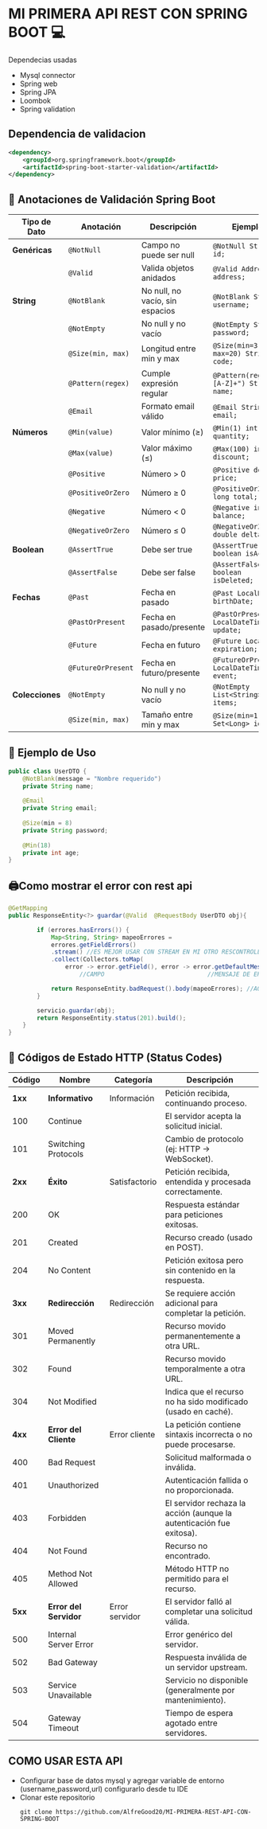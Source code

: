 # MI PRIMERA API REST CON SPRING BOOT 💻
Dependecias usadas
- Mysql connector
- Spring web
- Spring JPA
- Loombok
- Spring validation
## Dependencia de validacion

```xml
<dependency>
    <groupId>org.springframework.boot</groupId>
    <artifactId>spring-boot-starter-validation</artifactId>
</dependency>
```
## 📌 Anotaciones de Validación Spring Boot

| Tipo de Dato       | Anotación                | Descripción                                                                 | Ejemplo                                  |
|--------------------|--------------------------|-----------------------------------------------------------------------------|------------------------------------------|
| **Genéricas**      | `@NotNull`               | Campo no puede ser null                                                     | `@NotNull String id;`                    |
|                    | `@Valid`                 | Valida objetos anidados                                                     | `@Valid Address address;`                |
| **String**         | `@NotBlank`              | No null, no vacío, sin espacios                                             | `@NotBlank String username;`             |
|                    | `@NotEmpty`              | No null y no vacío                                                          | `@NotEmpty String password;`             |
|                    | `@Size(min, max)`        | Longitud entre min y max                                                    | `@Size(min=3, max=20) String code;`      |
|                    | `@Pattern(regex)`        | Cumple expresión regular                                                    | `@Pattern(regexp="[A-Z]+") String name;` |
|                    | `@Email`                 | Formato email válido                                                        | `@Email String email;`                   |
| **Números**        | `@Min(value)`            | Valor mínimo (≥)                                                            | `@Min(1) int quantity;`                  |
|                    | `@Max(value)`            | Valor máximo (≤)                                                            | `@Max(100) int discount;`                |
|                    | `@Positive`              | Número > 0                                                                  | `@Positive double price;`                |
|                    | `@PositiveOrZero`        | Número ≥ 0                                                                  | `@PositiveOrZero long total;`            |
|                    | `@Negative`              | Número < 0                                                                  | `@Negative int balance;`                 |
|                    | `@NegativeOrZero`        | Número ≤ 0                                                                  | `@NegativeOrZero double delta;`          |
| **Boolean**        | `@AssertTrue`            | Debe ser true                                                               | `@AssertTrue boolean isActive;`          |
|                    | `@AssertFalse`           | Debe ser false                                                              | `@AssertFalse boolean isDeleted;`        |
| **Fechas**         | `@Past`                  | Fecha en pasado                                                             | `@Past LocalDate birthDate;`             |
|                    | `@PastOrPresent`         | Fecha en pasado/presente                                                    | `@PastOrPresent LocalDateTime update;`   |
|                    | `@Future`                | Fecha en futuro                                                             | `@Future LocalDate expiration;`          |
|                    | `@FutureOrPresent`       | Fecha en futuro/presente                                                    | `@FutureOrPresent LocalDateTime event;`  |
| **Colecciones**    | `@NotEmpty`              | No null y no vacío                                                          | `@NotEmpty List<String> items;`          |
|                    | `@Size(min, max)`        | Tamaño entre min y max                                                      | `@Size(min=1) Set<Long> ids;`            |

## 🔹 Ejemplo de Uso

```java
public class UserDTO {
    @NotBlank(message = "Nombre requerido")
    private String name;
    
    @Email
    private String email;
    
    @Size(min = 8)
    private String password;
    
    @Min(18)
    private int age;
}
````
## 🖨️Como mostrar el error con rest api
```java
@GetMapping
public ResponseEntity<?> guardar(@Valid  @RequestBody UserDTO obj){

        if (errores.hasErrors()) {
            Map<String, String> mapeoErrores =
            errores.getFieldErrors()  
            .stream() //ES MEJOR USAR CON STREAM EN MI OTRO RESCONTROLLER ESTA DESARROLLADO DIFERENTE
            .collect(Collectors.toMap(
                error -> error.getField(), error -> error.getDefaultMessage()));
                    //CAMPO                             //MENSAJE DE ERROR

            return ResponseEntity.badRequest().body(mapeoErrores); //AQUI MANDA EL CAMPO CON EL ERROR A MOSTRAR
        }

        servicio.guardar(obj);
        return ResponseEntity.status(201).build();
    }
}
```

## 📌 Códigos de Estado HTTP (Status Codes)

| Código | Nombre                     | Categoría       | Descripción                                                                 |
|--------|----------------------------|-----------------|-----------------------------------------------------------------------------|
| **1xx** | **Informativo**           | Información     | Petición recibida, continuando proceso.                                    |
| 100    | Continue                   |                 | El servidor acepta la solicitud inicial.                                   |
| 101    | Switching Protocols        |                 | Cambio de protocolo (ej: HTTP → WebSocket).                                |
| **2xx** | **Éxito**                 | Satisfactorio   | Petición recibida, entendida y procesada correctamente.                    |
| 200    | OK                         |                 | Respuesta estándar para peticiones exitosas.                               |
| 201    | Created                    |                 | Recurso creado (usado en POST).                                            |
| 204    | No Content                 |                 | Petición exitosa pero sin contenido en la respuesta.                       |
| **3xx** | **Redirección**           | Redirección     | Se requiere acción adicional para completar la petición.                    |
| 301    | Moved Permanently          |                 | Recurso movido permanentemente a otra URL.                                 |
| 302    | Found                      |                 | Recurso movido temporalmente a otra URL.                                   |
| 304    | Not Modified               |                 | Indica que el recurso no ha sido modificado (usado en caché).              |
| **4xx** | **Error del Cliente**      | Error cliente   | La petición contiene sintaxis incorrecta o no puede procesarse.            |
| 400    | Bad Request                |                 | Solicitud malformada o inválida.                                           |
| 401    | Unauthorized               |                 | Autenticación fallida o no proporcionada.                                  |
| 403    | Forbidden                  |                 | El servidor rechaza la acción (aunque la autenticación fue exitosa).       |
| 404    | Not Found                  |                 | Recurso no encontrado.                                                     |
| 405    | Method Not Allowed         |                 | Método HTTP no permitido para el recurso.                                  |
| **5xx** | **Error del Servidor**     | Error servidor  | El servidor falló al completar una solicitud válida.                       |
| 500    | Internal Server Error      |                 | Error genérico del servidor.                                               |
| 502    | Bad Gateway                |                 | Respuesta inválida de un servidor upstream.                                |
| 503    | Service Unavailable        |                 | Servicio no disponible (generalmente por mantenimiento).                   |
| 504    | Gateway Timeout            |                 | Tiempo de espera agotado entre servidores.                                 |

## COMO USAR ESTA API
- Configurar base de datos mysql y agregar variable de entorno (username,password,url) configurarlo desde tu IDE
- Clonar este repositorio
  ```git
  git clone https://github.com/AlfreGood20/MI-PRIMERA-REST-API-CON-SPRING-BOOT
  ```
